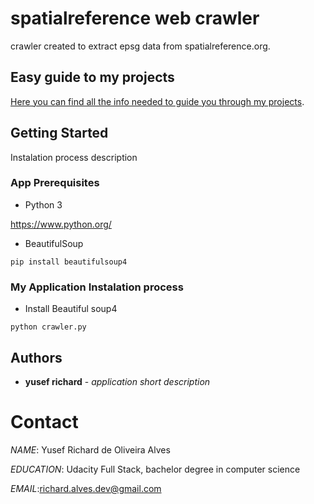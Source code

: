 
# spatialreference web crawler

crawler created to extract epsg data from spatialreference.org.

## Easy guide to my projects

[Here you can find all the info needed to guide you through my projects](https://github.com/yusefrich/WIKI--my-profile-guide/wiki "my profile guide").
## Getting Started

Instalation process description

### App Prerequisites

* Python 3

https://www.python.org/

* BeautifulSoup

```
pip install beautifulsoup4
```

### My Application Instalation process

* Install Beautiful soup4

```
python crawler.py
```

## Authors


* **yusef richard** - *application short description*



# Contact

 *NAME*: Yusef Richard de Oliveira Alves <p>
 *EDUCATION*: Udacity Full Stack, bachelor degree in computer science <p>
 *EMAIL*:richard.alves.dev@gmail.com <p>

